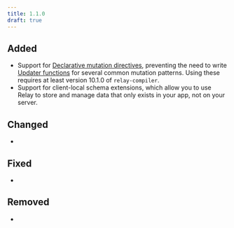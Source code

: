 ```yaml
---
title: 1.1.0
draft: true
---
```


## Added

- Support for [Declarative mutation directives](../Knowledge%20Base%20472752960b6b4afe854e4b3a814bbb54/Declarative%20mutation%20directives%2040338446da3141f5a83235db51277750.md), preventing the need to write [Updater functions](../Knowledge%20Base%20472752960b6b4afe854e4b3a814bbb54/Updater%20functions%20b03f4d7d45d044e393b01545c4746079.md) for several common mutation patterns. Using these requires at least version 10.1.0 of `relay-compiler`.
- Support for client-local schema extensions, which allow you to use Relay to store and manage data that only exists in your app, not on your server.

## Changed

- 

## Fixed

- 

## Removed

-